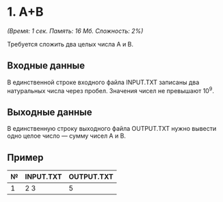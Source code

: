 # 1. A+B
<i>(Время: 1 сек. Память: 16 Мб. Сложность: 2%)</i> 
 
Требуется сложить два целых числа А и В.
 
## Входные данные
В единственной строке входного файла INPUT.TXT записаны два натуральных числа через пробел. Значения чисел не превышают 10<sup>9</sup>.

## Выходные данные

В единственную строку выходного файла OUTPUT.TXT нужно вывести одно целое число — сумму чисел А и В.


## Пример
| № | INPUT.TXT | OUTPUT.TXT |
|:--|:----------|:-----------|
| 1 | 2 3       | 5          |
